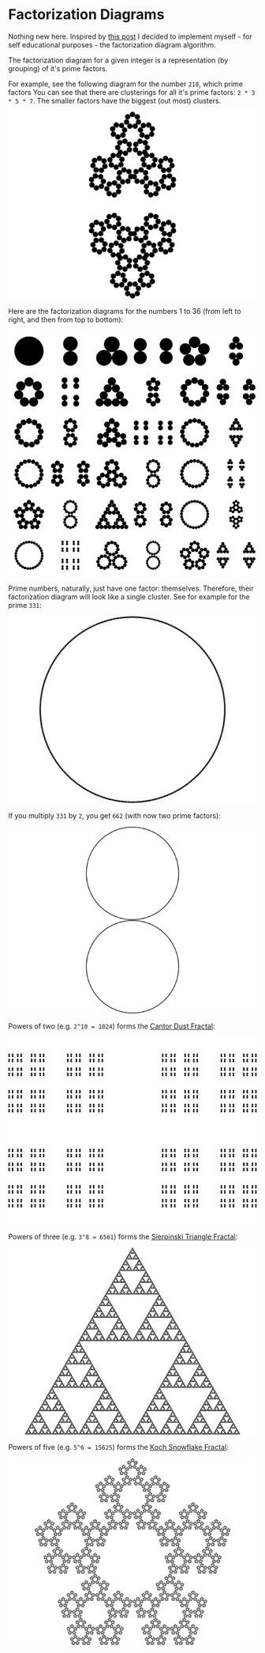 # Factorization Diagrams

Nothing new here. Inspired by [this
post](http://mathlesstraveled.com/2012/10/05/factorization-diagrams/) I decided
to implement myself - for self educational purposes - the factorization diagram
algorithm.

The factorization diagram for a given integer is a representation (by grouping)
of it's prime factors.

For example, see the following diagram for the number `210`, which prime
factors You can see that there are clusterings for all it's prime factors: `2 *
3 * 5 * 7`. The smaller factors have the biggest (out most) clusters.

![210](examples/210.png?raw=true)

Here are the factorization diagrams for the numbers 1 to 36 (from left to
right, and then from top to bottom):

![1-36](examples/1-36.png?raw=true)

Prime numbers, naturally, just have one factor: themselves. Therefore, their
factorization diagram will look like a single cluster. See for example for the
prime `331`:

![331](examples/331.png?raw=true)

If you multiply `331` by `2`, you get `662` (with now two prime factors):

![662](examples/662.png?raw=true)

Powers of two (e.g. `2^10 = 1024`) forms the [Cantor Dust
Fractal](http://en.wikipedia.org/wiki/Cantor_set#Cantor_dust):

![1024](examples/1024.png?raw=true)

Powers of three (e.g. `3^8 = 6561`) forms the [Sierpinski Triangle
Fractal](http://en.wikipedia.org/wiki/Sierpinski_triangle):

![6561](examples/6561.png?raw=true)

Powers of five (e.g. `5^6 = 15625`) forms the [Koch Snowflake
Fractal](http://en.wikipedia.org/wiki/Koch_snowflake):

![15625](examples/15625.png?raw=true)

